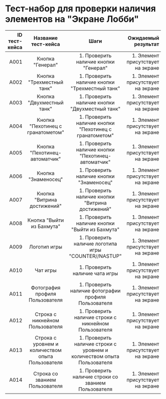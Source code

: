 # **Тест-набор для проверки наличия элементов на "Экране Лобби"**

| ID тест-кейса |        Название тест-кейса        |                          Шаги                          |               Ожидаемый результат |
| ------------: | :-------------------------------: | :----------------------------------------------------: | --------------------------------: |
|          A001 |         Кнопка "Генерал"          |         1. Проверить наличие кнопки "Генерал"          | 1. Элемент присутствует на экране |
|          A002 |     Кнопка "Трехместный танк"     |     1. Проверить наличие кнопки "Трехместный танк"     | 1. Элемент присутствует на экране |
|          A003 |     Кнопка "Двухместный танк"     |     1. Проверить наличие кнопки "Двухместный танк"     | 1. Элемент присутствует на экране |
|          A004 | Кнопка "Пехотинец с гранатометом" | 1. Проверить наличие кнопки "Пехотинец с гранатометом" | 1. Элемент присутствует на экране |
|          A005 |   Кнопка "Пехотинец-автоматчик"   |   1. Проверить наличие кнопки "Пехотинец-автоматчик"   | 1. Элемент присутствует на экране |
|          A006 |        Кнопка "Знаменосец"        |        1. Проверить наличие кнопки "Знаменосец"        | 1. Элемент присутствует на экране |
|          A007 |    Кнопка "Витрина достижений"    |    1. Проверить наличие кнопки "Витрина достижений"    | 1. Элемент присутствует на экране |
|          A008 |     Кнопка "Выйти из Бахмута"     |     1. Проверить наличие кнопки "Выйти из Бахмута"     | 1. Элемент присутствует на экране |
|          A009 |           Логотип игры            |  1. Проверить наличие логотипа игры "COUNTER//NASTUP"  | 1. Элемент присутствует на экране |
|          A010 |             Чат игры              |             1. Проверить наличие чата игры             | 1. Элемент присутствует на экране |
|          A011 |            Фотография профиля Пользователя              |             1. Проверить наличие фотографии профиля Пользователя             | 1. Элемент присутствует на экране |
|          A012 |            Строка с никнейном Пользователя              |             1. Проверить наличие строки с никнейном Пользователя             | 1. Элемент присутствует на экране |
|          A013 |            Строка  с уровнем и количеством опыта Пользователя              |             1. Проверить наличие строки с уровнем и количеством опыта Пользователя             | 1. Элемент присутствует на экране |
|          A014 |            Строка со званием Пользователя              |             1. Проверить наличие строки со званием Пользователя             | 1. Элемент присутствует на экране |

